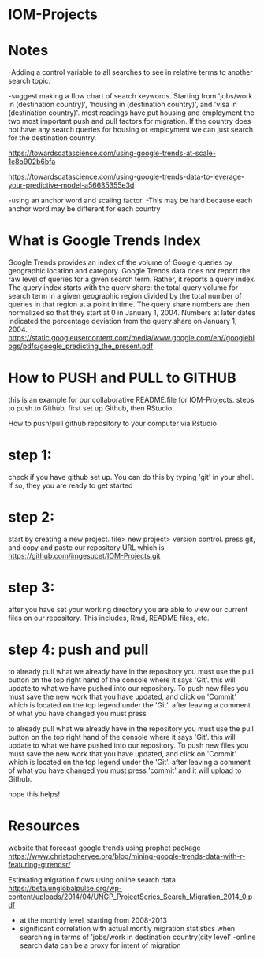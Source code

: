 # IOM-Projects

# Notes

-Adding a control variable to all searches to see in relative terms to another search topic. 

-suggest making a flow chart of search keywords. Starting from 'jobs/work in (destination country)', 'housing in (destination country)', and 'visa in (destination country)'.
most readings have put housing and employment the two most important push and pull factors for migration. If the country does not have any search queries for housing or employment we can just search for the destination country.

https://towardsdatascience.com/using-google-trends-at-scale-1c8b902b6bfa



https://towardsdatascience.com/using-google-trends-data-to-leverage-your-predictive-model-a56635355e3d

-using an anchor word and scaling factor.
-This may be hard because each anchor word may be different for each country

# What is Google Trends Index 

Google Trends provides an index of the volume of Google queries by geographic location and category.
Google Trends data does not report the raw level of queries for a given search term. Rather, it reports
a query index. The query index starts with the query share: the total query volume for search term in
a given geographic region divided by the total number of queries in that region at a point in time. The
query share numbers are then normalized so that they start at 0 in January 1, 2004. Numbers at later
dates indicated the percentage deviation from the query share on January 1, 2004.
https://static.googleusercontent.com/media/www.google.com/en//googleblogs/pdfs/google_predicting_the_present.pdf 

# How to PUSH and PULL to GITHUB
this is an example for our collaborative README.file for IOM-Projects. 
steps to push to Github, first set up Github, then RStudio


How to push/pull github repository to your computer via Rstudio
# step 1:
check if you have github set up. You can do this by typing 'git' in your shell. If so, they you are ready to get started
# step 2: 
start by creating a new project. file> new project> version control. press git, and copy and paste our repository URL which is https://github.com/imgesucet/IOM-Projects.git
# step 3:
after you have set your working directory you are able to view our current files on our repository. This includes, Rmd, README files, etc.

# step 4: push and pull

to already pull what we already have in the repository you must use the pull button on the top right hand of the console where it says 'Git'. this will update to what we have pushed into our repository. To push new files you must save the new work that you have updated, and click on 'Commit' which is located on the top legend under the 'Git'. 
after leaving a comment of what you have changed you must press

to already pull what we already have in the repository you must use the pull button on the top right hand of the console where it says 'Git'. this will update to what we have pushed into our repository. To push new files you must save the new work that you have updated, and click on 'Commit' which is located on the top legend under the 'Git'. after leaving a comment of what you have changed you must press 'commit' and it will upload to Github.

hope this helps!

# Resources




website that forecast google trends using prophet package
https://www.christopheryee.org/blog/mining-google-trends-data-with-r-featuring-gtrendsr/

Estimating migration flows using online search data
https://beta.unglobalpulse.org/wp-content/uploads/2014/04/UNGP_ProjectSeries_Search_Migration_2014_0.pdf
- at  the monthly level, starting from 2008-2013
- significant correlation with actual montly migration statistics when searching in terms of 'jobs/work in destination country(city level'
-online search data can be a proxy for intent of migration 


